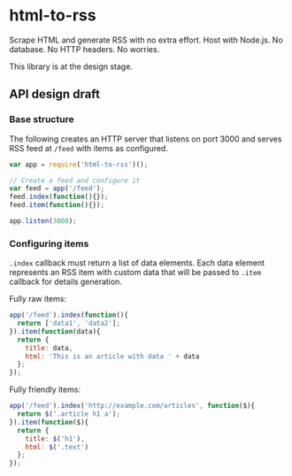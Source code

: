 html-to-rss
===========

Scrape HTML and generate RSS with no extra effort.
Host with Node.js. No database. No HTTP headers. No worries.

This library is at the design stage.

## API design draft

### Base structure
The following creates an HTTP server that listens on port 3000
and serves RSS feed at `/feed` with items as configured.

```javascript
var app = require('html-to-rss')();

// Create a feed and configure it
var feed = app('/feed');
feed.index(function(){});
feed.item(function(){});

app.listen(3000);
```

### Configuring items

`.index` callback must return a list of data elements.
Each data element represents an RSS item with custom data that will be
passed to `.item` callback for details generation.

Fully raw items:

```javascript
app('/feed').index(function(){
  return ['data1', 'data2'];
}).item(function(data){
  return {
    title: data,
    html: 'This is an article with data ' + data
  };
});
```

Fully friendly items:

```javascript
app('/feed').index('http://example.com/articles', function($){
  return $('.article h1 a');
}).item(function($){
  return {
    title: $('h1'),
    html: $('.text')
  };
});
```

